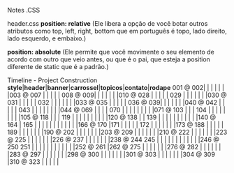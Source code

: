 Notes .CSS

header.css
**position: relative** (Ele libera a opção de você botar outros atributos como top, left, right, bottom que em português é topo, lado direito, lado esquerdo, e embaixo.)

**position: absolute** (Ele permite que você movimente o seu elemento de acordo com outro que veio antes, ou que é o pai, que esteja a position diferente de static que é a padrão.)

Timeline - Project Construction
**style**|**header**|**banner**|**carrossel**|**topicos**|**contato**|**rodape**
001 @ 002|          |          |             |           |           | 
         |003 @ 007 |          |             |           |           |
008 @ 009|          |          |             |           |           |
         |010 @ 028 |          |             |           |           |
029      |          |          |             |           |           |
         |030 @ 031 |          |             |           |           |
032      |          |          |             |           |           |
         |033 @ 035 |          |             |           |           |
036 @ 039|          |          |             |           |           |
         |040 @ 042 |          |             |           |           |
043      |          |          |             |           |           |
         |          |044 @ 069 |             |           |           |
070      |          |          |             |           |           |
         |          |          |071 @ 103    |           |           |
104      |          |          |             |           |           |
         |          |          |105 @ 118    |           |           |
119      |          |          |             |           |           |
         |          |          |             |120 @ 138  |           |
139      |          |          |             |           |           |
         |          |          |             |           |140 @ 164  |
165      |          |          |             |           |           |
         |          |          |             |           |           |166 @ 170
         |171       |          |             |           |           |
172      |          |          |             |           |           |
         |173 @ 188 |          |             |           |           |
189      |          |          |             |           |           |
         |190 @ 202 |          |             |           |           |
         |          |203 @ 209 |             |           |           |
         |          |          |210 @ 222    |           |           |
         |          |          |             |223 @ 225  |           |
         |          |          |             |           |226 @ 237  |
         |          |          |             |           |           |238 @ 244
245      |          |          |             |           |           |
         |          |          |             |           |           |246 @ 250
251      |          |          |             |           |           |
         |          |          |             |           |           |252 @ 261
         |262 @ 275 |          |             |           |           |
         |          |276 @ 282 |             |           |           |
         |          |          |283 @ 297    |           |           |
         |          |          |             |298 @ 300  |           |
         |          |          |             |           |301 @ 303  |
         |          |          |             |           |           |304 @ 309
         |310 @ 323 |          |             |           |           |
